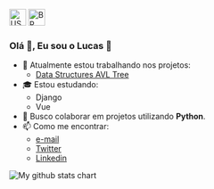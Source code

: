 <a href="https://github.com/snlucas"><img src="https://emojipedia-us.s3.dualstack.us-west-1.amazonaws.com/thumbs/120/apple/285/flag-united-states_1f1fa-1f1f8.png" alt="US" width="30px"></a>
<a href="#"><img src="https://emojipedia-us.s3.dualstack.us-west-1.amazonaws.com/thumbs/120/apple/285/flag-brazil_1f1e7-1f1f7.png" alt="BR" width="30px"></a>

### Olá 👋, Eu sou o Lucas 🙂

- 🚀 Atualmente estou trabalhando nos projetos:
  - [Data Structures AVL Tree](https://github.com/snlucas/Trab_DS_Arvores)
- 🎓 Estou estudando:
  - Django
  - Vue
- 👯 Busco colaborar em projetos utilizando **Python**.
- 📫 Como me encontrar:
  - [e-mail](mailto:lucas.lambda.101@gmail.com)
  - [Twitter](https://twitter.com/synclucas)
  - [Linkedin](https://www.linkedin.com/in/sn-lucas/)


<img src="https://github-readme-stats.vercel.app/api?username=snlucas&&show_icons=true&title_color=d11b54&icon_color=a8066a&text_color=37d368&bg_color=191919" alt="My github stats chart">
